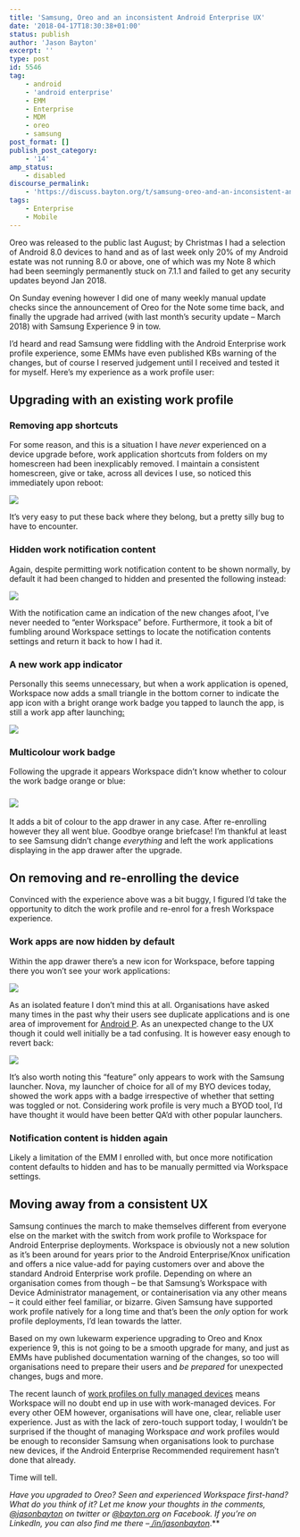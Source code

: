 ```yaml
---
title: 'Samsung, Oreo and an inconsistent Android Enterprise UX'
date: '2018-04-17T18:30:38+01:00'
status: publish
author: 'Jason Bayton'
excerpt: ''
type: post
id: 5546
tag:
    - android
    - 'android enterprise'
    - EMM
    - Enterprise
    - MDM
    - oreo
    - samsung
post_format: []
publish_post_category:
    - '14'
amp_status:
    - disabled
discourse_permalink:
    - 'https://discuss.bayton.org/t/samsung-oreo-and-an-inconsistent-android-enterprise-ux/115'
tags:
    - Enterprise
    - Mobile
---
```

Oreo was released to the public last August; by Christmas I had a selection of Android 8.0 devices to hand and as of last week only 20% of my Android estate was not running 8.0 or above, one of which was my Note 8 which had been seemingly permanently stuck on 7.1.1 and failed to get any security updates beyond Jan 2018.

On Sunday evening however I did one of many weekly manual update checks since the announcement of Oreo for the Note some time back, and finally the upgrade had arrived (with last month’s security update – March 2018) with Samsung Experience 9 in tow.

I’d heard and read Samsung were fiddling with the Android Enterprise work profile experience, some EMMs have even published KBs warning of the changes, but of course I reserved judgement until I received and tested it for myself. Here’s my experience as a work profile user:

Upgrading with an existing work profile
---------------------------------------

### Removing app shortcuts

For some reason, and this is a situation I have *never* experienced on a device upgrade before, work application shortcuts from folders on my homescreen had been inexplicably removed. I maintain a consistent homescreen, give or take, across all devices I use, so noticed this immediately upon reboot:

![](https://bucket.bayton.uk-lon1.upcloudobjects.com/uploads/2018/04/Modified-205633_Nova-Launcher-e1523976004258.jpg)

It’s very easy to put these back where they belong, but a pretty silly bug to have to encounter.

### Hidden work notification content

Again, despite permitting work notification content to be shown normally, by default it had been changed to hidden and presented the following instead:

![](https://bucket.bayton.uk-lon1.upcloudobjects.com/uploads/2018/04/Screenshot_20180415-205601_Nova-Launcher-e1523964613975.jpg)

With the notification came an indication of the new changes afoot, I’ve never needed to “enter Workspace” before. Furthermore, it took a bit of fumbling around Workspace settings to locate the notification contents settings and return it back to how I had it.

### A new work app indicator

Personally this seems unnecessary, but when a work application is opened, Workspace now adds a small triangle in the bottom corner to indicate the app icon with a bright orange work badge you tapped to launch the app, is still a work app after launching[:](/https://bucket.bayton.uk-lon1.upcloudobjects.com/uploads/2018/04/yodog.jpg)

![](https://bucket.bayton.uk-lon1.upcloudobjects.com/uploads/2018/04/Screenshot_20180415-205850_My-Files-e1523964859828.jpg)

### Multicolour work badge

Following the upgrade it appears Workspace didn’t know whether to colour the work badge orange or blue:

### ![](https://bucket.bayton.uk-lon1.upcloudobjects.com/uploads/2018/04/Screenshot_20180415-225507_Nova-Launcher-e1523964986556.jpg)

It adds a bit of colour to the app drawer in any case. After re-enrolling however they all went blue. Goodbye orange briefcase! I’m thankful at least to see Samsung didn’t change *everything* and left the work applications displaying in the app drawer after the upgrade.

On removing and re-enrolling the device
---------------------------------------

Convinced with the experience above was a bit buggy, I figured I’d take the opportunity to ditch the work profile and re-enrol for a fresh Workspace experience.

### Work apps are now hidden by default

Within the app drawer there’s a new icon for Workspace, before tapping there you won’t see your work applications:

![](https://bucket.bayton.uk-lon1.upcloudobjects.com/uploads/2018/04/Screenshot_20180415-210109_Workspace-e1523965366112.jpg)

As an isolated feature I don’t mind this at all. Organisations have asked many times in the past why their users see duplicate applications and is one area of improvement for [Android P](/2018/03/android-p-demonstrates-googles-focus-on-the-enterprise/). As an unexpected change to the UX though it could well initially be a tad confusing. It is however easy enough to revert back:

![](https://bucket.bayton.uk-lon1.upcloudobjects.com/uploads/2018/04/2018_04_17_14_25_20.gif)

It’s also worth noting this “feature” only appears to work with the Samsung launcher. Nova, my launcher of choice for all of my BYO devices today, showed the work apps with a badge irrespective of whether that setting was toggled or not. Considering work profile is very much a BYOD tool, I’d have thought it would have been better QA’d with other popular launchers.

### Notification content is hidden again

Likely a limitation of the EMM I enrolled with, but once more notification content defaults to hidden and has to be manually permitted via Workspace settings.

Moving away from a consistent UX
--------------------------------

Samsung continues the march to make themselves different from everyone else on the market with the switch from work profile to Workspace for Android Enterprise deployments. Workspace is obviously not a new solution as it’s been around for years prior to the Android Enterprise/Knox unification and offers a nice value-add for paying customers over and above the standard Android Enterprise work profile. Depending on where an organisation comes from though – be that Samsung’s Workspace with Device Administrator management, or containerisation via any other means – it could either feel familiar, or bizarre. Given Samsung have supported work profile natively for a long time and that’s been the *only* option for work profile deployments, I’d lean towards the latter.

Based on my own lukewarm experience upgrading to Oreo and Knox experience 9, this is not going to be a smooth upgrade for many, and just as EMMs have published documentation warning of the changes, so too will organisations need to prepare their users and *be prepared* for unexpected changes, bugs and more.

The recent launch of [work profiles on fully managed devices](/2018/03/mobileiron-launch-android-enterprise-work-profiles-on-fully-managed-devices/) means Workspace will no doubt end up in use with work-managed devices. For every other OEM however, organisations will have one, clear, reliable user experience. Just as with the lack of zero-touch support today, I wouldn’t be surprised if the thought of managing Workspace *and* work profiles would be enough to reconsider Samsung when organisations look to purchase new devices, if the Android Enterprise Recommended requirement hasn’t done that already.

Time will tell.

*Have you upgraded to Oreo? Seen and experienced Workspace first-hand? What do you think of it? *Let me know your thoughts in the comments,*[ *@jasonbayton*](https://twitter.com/jasonbayton) *on twitter or* [*@bayton.org*](https://facebook.com/bayton.org) *on Facebook. If you’re on LinkedIn, you can also find me there –*[ */in/jasonbayton*](https://linkedin.com/in/jasonbayton)*.**